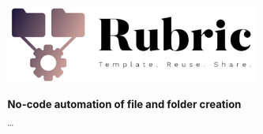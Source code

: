 ![Rubric Logo](logo.png "Rubric: No-code automation of file and folder creation")

## No-code automation of file and folder creation

...
